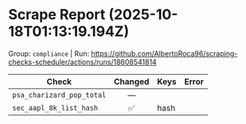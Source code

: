 # Scrape Report (2025-10-18T01:13:19.194Z)

Group: `compliance`  |  Run: https://github.com/AlbertoRoca96/scraping-checks-scheduler/actions/runs/18608541814

| Check | Changed | Keys | Error |
|---|:---:|:--|:--|
| `psa_charizard_pop_total` | — |  |  |
| `sec_aapl_8k_list_hash` | ✅ | hash |  |
